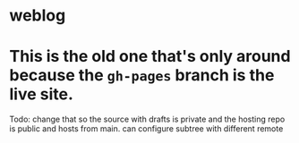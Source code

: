 # weblog

# This is the old one that's only around because the `gh-pages` branch is the live site.

Todo: change that so the source with drafts is private and the hosting repo is public and hosts from main. can configure subtree with different remote

